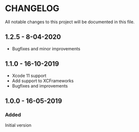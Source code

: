# CHANGELOG
All notable changes to this project will be documented in this file.

## 1.2.5 - 8-04-2020
* Bugfixes and minor improvements

## 1.1.0 - 16-10-2019
* Xcode 11 support
* Add support to XCFrameworks
* Bugfixes and improvements

## 1.0.0 - 16-05-2019
### Added
Initial version

